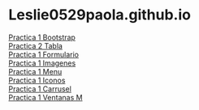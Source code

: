 # Leslie0529paola.github.io
<a href="https://leslie0529paola.github.io/Leslie/Practica1Bootstrap.html"> Practica 1 Bootstrap </a><br>
<a href="https://leslie0529paola.github.io/Leslie/Practica1Bootstrap.html"> Practica 2 Tabla </a><br>
<a href="https://leslie0529paola.github.io/Leslie/Practica1Bootstrap.html"> Practica 1 Formulario </a><br>
<a href="https://leslie0529paola.github.io/Leslie/Practica1Bootstrap.html"> Practica 1 Imagenes </a><br>
<a href="https://leslie0529paola.github.io/Leslie/Practica1Bootstrap.html"> Practica 1 Menu </a><br>
<a href="https://leslie0529paola.github.io/Leslie/Practica1Bootstrap.html"> Practica 1 Iconos </a><br>
<a href="https://leslie0529paola.github.io/Leslie/Practica1Bootstrap.html"> Practica 1 Carrusel </a><br>
<a href="https://leslie0529paola.github.io/Leslie/Practica1Bootstrap.html"> Practica 1 Ventanas M </a><br>
